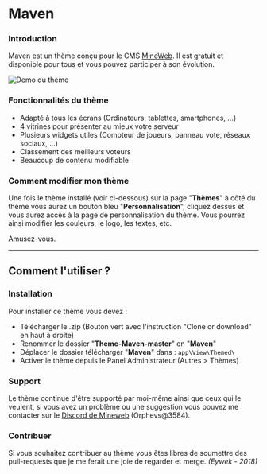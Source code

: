 # Maven

### Introduction
Maven est un thème conçu pour le CMS [MineWeb](https://github.com/MineWeb/MineWebCMS). Il est  gratuit et disponible pour tous et vous pouvez participer à son évolution.

![Demo du thème](https://i.imgur.com/kTJwkNd.png)

### Fonctionnalités du thème

- Adapté à tous les écrans (Ordinateurs, tablettes, smartphones, ...)
- 4 vitrines pour présenter au mieux votre serveur
- Plusieurs widgets utiles (Compteur de joueurs, panneau vote, réseaux sociaux, ...)
- Classement des meilleurs voteurs
- Beaucoup de contenu modifiable


### Comment modifier mon thème

Une fois le thème installé (voir ci-dessous) sur la page "**Thèmes**" à côté du thème vous aurez un bouton bleu "**Personnalisation**", cliquez dessus et vous aurez accès à la page de personnalisation du thème. Vous pourrez ainsi modifier les couleurs, le logo, les textes, etc.

Amusez-vous.

___

## Comment l'utiliser ?

### Installation

Pour installer ce thème vous devez :
- Télécharger le .zip (Bouton vert avec l'instruction "Clone or download" en haut à droite)
- Renommer le dossier "**Theme-Maven-master**" en "**Maven**"
- Déplacer le dossier télécharger "**Maven**" dans : ```app\View\Themed\```
- Activer le thème depuis le Panel Administrateur (Autres > Thèmes)


### Support

Le thème continue d'être supporté par moi-même ainsi que ceux qui le veulent, si vous avez un problème ou une suggestion vous pouvez me contacter sur le [Discord de Mineweb](https://discordapp.com/invite/3QYdt8r) (Orphevs@3584).

### Contribuer
Si vous souhaitez contribuer au thème vous êtes libres de soumettre des pull-requests que je me ferait une joie de regarder et merge. *(Eywek - 2018)*